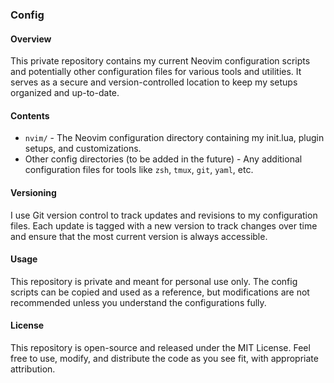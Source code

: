 ### Config

#### Overview

This private repository contains my current Neovim configuration scripts and potentially other configuration files for various tools and utilities. It serves as a secure and version-controlled location to keep my setups organized and up-to-date.

#### Contents

- `nvim/` - The Neovim configuration directory containing my init.lua, plugin setups, and customizations.
- Other config directories (to be added in the future) - Any additional configuration files for tools like `zsh`, `tmux`, `git`, `yaml`, etc.

#### Versioning

I use Git version control to track updates and revisions to my configuration files. Each update is tagged with a new version to track changes over time and ensure that the most current version is always accessible.

#### Usage

This repository is private and meant for personal use only. The config scripts can be copied and used as a reference, but modifications are not recommended unless you understand the configurations fully.

#### License

This repository is open-source and released under the MIT License. Feel free to use, modify, and distribute the code as you see fit, with appropriate attribution.
